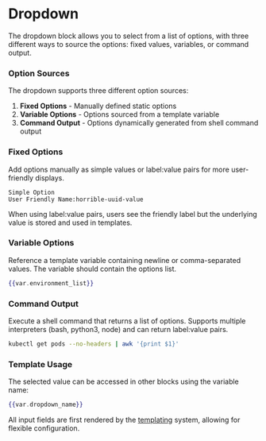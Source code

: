 # Dropdown

The dropdown block allows you to select from a list of options, with three different ways to source the options: fixed values, variables, or command output.

### Option Sources

The dropdown supports three different option sources:

1. **Fixed Options** - Manually defined static options
2. **Variable Options** - Options sourced from a template variable
3. **Command Output** - Options dynamically generated from shell command output

### Fixed Options

Add options manually as simple values or label:value pairs for more user-friendly displays.

```
Simple Option
User Friendly Name:horrible-uuid-value
```

When using label:value pairs, users see the friendly label but the underlying value is stored and used in templates.

### Variable Options

Reference a template variable containing newline or comma-separated values. The variable should contain the options list.

```handlebars
{{var.environment_list}}
```

### Command Output

Execute a shell command that returns a list of options. Supports multiple interpreters (bash, python3, node) and can return label:value pairs.

```bash
kubectl get pods --no-headers | awk '{print $1}'
```

### Template Usage

The selected value can be accessed in other blocks using the variable name:

```handlebars
{{var.dropdown_name}}
```

All input fields are first rendered by the [templating](../../templating.md "mention") system, allowing for flexible configuration.
